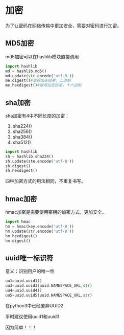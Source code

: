 # 加密

为了让密码在网络传输中更加安全，需要对密码进行加密。

## MD5加密

md5加密可以在hashlib模块直接调用

```python
import hashlib
md = hashlib.md5()
md.update(str.encode('utf-8'))
me.digest()#取得加密结果，二进制
me.hexdigest()#取得加密结果，十六进制
```

## sha加密

sha加密有4中不同长度的加密：

1. sha224()
2. sha256()
3. sha384()
4. sha512()

```python
import hashlib
sh = hashlib.sha224()
sh.update(ste.encode('utf-8'))
sh.digest()
sh.hexdigest()
```

四种加密方式的用法相同，不重复书写。

## hmac加密

hmac加密是需要使用密钥的加密方式，更加安全。

```python
import hmac
hm = hmac(key.encode('utf-8'))
hm.update(str.encode('utf-8'))
hm.hexdigest()
hm.digest()
```

## uuid唯一标识符

意义：识别用户的唯一性

```python
uu1=uuid.uuid1()
uu3=uuid.uuid3(uuid.NAMESPACE_URL,str)
uu4=uuid.uuid4()
uu5=uuid.uuid5(uuid.NAMESPACE_URL,str)
```

在python3中已经废弃UUID2

平时建议使用uuid1和uuid3

因为简单！！！